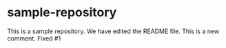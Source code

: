 # sample-repository
This is a sample repository.
We have edited the README file.
This is a new comment.
Fixed #1

